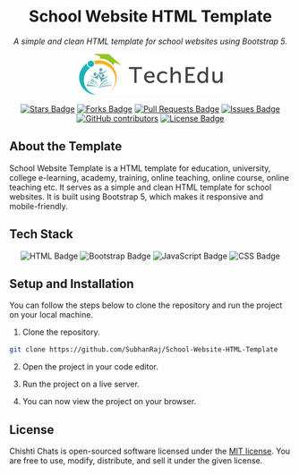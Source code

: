 <h1 align="center">School Website HTML Template</h1>
<p align="center"><i>A simple and clean HTML template for school websites using Bootstrap 5.</i></p>

<p align="center"><a href="#" target="_blank"><img src="img/logo/logo.png"  alt="Logo"></a></p>

<div align="center">
  <a href="https://github.com/SubhanRaj/School-Website-HTML-Template/stargazers"><img src="https://img.shields.io/github/stars/SubhanRaj/School-Website-HTML-Template" alt="Stars Badge"/></a>
<a href="https://github.com/SubhanRaj/School-Website-HTML-Template/network/members"><img src="https://img.shields.io/github/forks/SubhanRaj/School-Website-HTML-Template" alt="Forks Badge"/></a>
<a href="https://github.com/SubhanRaj/School-Website-HTML-Template/pulls"><img src="https://img.shields.io/github/issues-pr/SubhanRaj/School-Website-HTML-Template" alt="Pull Requests Badge"/></a>
<a href="https://github.com/SubhanRaj/School-Website-HTML-Template/issues"><img src="https://img.shields.io/github/issues/SubhanRaj/School-Website-HTML-Template" alt="Issues Badge"/></a>
<a href="https://github.com/SubhanRaj/School-Website-HTML-Template/graphs/contributors"><img alt="GitHub contributors" src="https://img.shields.io/github/contributors/SubhanRaj/School-Website-HTML-Template?color=2b9348"></a>
<a href="https://github.com/SubhanRaj/School-Website-HTML-Template/blob/main/LICENSE"><img src="https://img.shields.io/github/license/SubhanRaj/School-Website-HTML-Template?color=2b9348" alt="License Badge"/></a>
</div>

## About the Template

School Website Template is a HTML template for education, university, college e-learning, academy, training, online teaching, online course, online teaching etc. It serves as a simple and clean HTML template for school websites. It is built using Bootstrap 5, which makes it responsive and mobile-friendly. 


## Tech Stack


<div align="center">
<!-- HTML -->
<img src="https://img.shields.io/badge/HTML5-E34F26?style=for-the-badge&logo=html5&logoColor=white" alt="HTML Badge"/>
<!-- bootstrap -->
<img src="https://img.shields.io/badge/bootstrap-7952B3?style=for-the-badge&logo=bootstrap&logoColor=white" alt="Bootstrap Badge"/>
<!-- JS -->
<img src="https://img.shields.io/badge/JavaScript-F7DF1E?style=for-the-badge&logo=javascript&logoColor=black" alt="JavaScript Badge"/>
<!-- CSS -->
<img src="https://img.shields.io/badge/CSS3-1572B6?style=for-the-badge&logo=css3&logoColor=white" alt="CSS Badge"/>
</div>


## Setup and Installation

You can follow the steps below to clone the repository and run the project on your local machine.

1. Clone the repository.

```bash
git clone https://github.com/SubhanRaj/School-Website-HTML-Template
```

2. Open the project in your code editor.

3. Run the project on a live server.

4. You can now view the project on your browser.



## License

Chishti Chats is open-sourced software licensed under the [MIT license](LICENSE). You are free to use, modify, distribute, and sell it under the given license.


